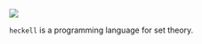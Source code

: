 ![](https://travis-ci.org/NWChen/heckell.svg?branch=master)

`heckell` is a programming language for set theory.

